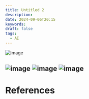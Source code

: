 ```yaml
---
title: Untitled 2
description: 
date: 2024-09-06T20:15
keywords: 
draft: false
tags:
  - AI
---
```

![image](/img/Pasted%20image%2020240906201555.png)

![image](/img/Pasted%20image%2020250213193837.png)
![image](/img/Pasted%20image%2020250213194042.png)
![image](/img/Pasted%20image%2020250213194216.png)
---
# References
